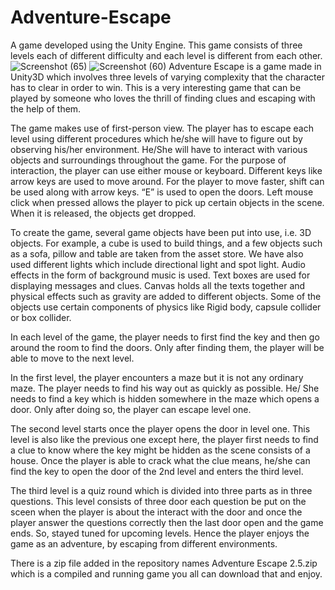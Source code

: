 # Adventure-Escape
A game developed using the Unity Engine. This game consists of three levels each of different difficulty and each level is different from each other.
![Screenshot (65)](https://user-images.githubusercontent.com/46192924/82460387-b810a980-9ad6-11ea-82f8-f98bcce89e60.png)
![Screenshot (60)](https://user-images.githubusercontent.com/46192924/82460457-cc54a680-9ad6-11ea-9eb0-aef1faf24cf1.png)
Adventure Escape is a game made in Unity3D which involves three levels of varying complexity that the character has to clear in order to win. This is a very interesting game that can be played by someone who loves the thrill of finding clues and escaping with the help of them.

The game makes use of first-person view. The player has to escape each level using different procedures which he/she will have to figure out by observing his/her environment. He/She will have to interact with various objects and surroundings throughout the game. For the purpose of interaction, the player can use either mouse or keyboard. Different keys like arrow keys are used to move around. For the player to move faster, shift can be used along with arrow keys. “E” is used to open the doors. Left mouse click when pressed allows the
player to pick up certain objects in the scene. When it is released, the objects get dropped.

To create the game, several game objects have been put into use, i.e. 3D objects. For example, a cube is used to build things, and a few objects such as a sofa, pillow and table are taken from the asset store. We have also used different lights which include directional light and spot light. Audio effects in the form of background music is used. Text boxes are used for displaying messages and clues. Canvas holds all the texts together and physical effects such as gravity are added to different objects. Some of the objects use certain components of physics like Rigid body, capsule collider or box collider.

In each level of the game, the player needs to first find the key and then go around the room to find the doors. Only after finding them, the player will be able to move to the next level. 

In the first level, the player encounters a maze but it is not any ordinary maze. The player needs to find his way out as quickly as possible. He/ She needs to find a key which is hidden somewhere in the maze which opens a door. Only after doing so, the player can escape level one. 

The second level starts once the player opens the door in level one. This level is also like the previous one except here, the player first needs to find a clue to know where the key might be hidden as the scene consists of a house. Once the player is able to crack what the clue means, he/she can find the key to open the door of the 2nd level and enters the third level.

The third level is a quiz round which is divided into three parts as in three questions. This level consists of three door each question be put on the sceen when the player is about the interact with the door and once the player answer the questions correctly then the last door open and the game ends.
So, stayed tuned for upcoming levels. Hence the player enjoys the game as an adventure, by escaping from different environments.

There is a zip file added in the repository names Adventure Escape 2.5.zip which is a compiled and running game you all can download that and enjoy.
